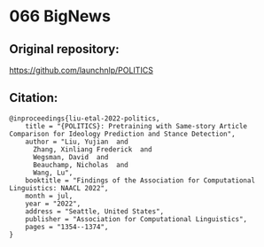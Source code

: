 # 066 BigNews

## Original repository:
https://github.com/launchnlp/POLITICS

## Citation:
```
@inproceedings{liu-etal-2022-politics,
    title = "{POLITICS}: Pretraining with Same-story Article Comparison for Ideology Prediction and Stance Detection",
    author = "Liu, Yujian  and
      Zhang, Xinliang Frederick  and
      Wegsman, David  and
      Beauchamp, Nicholas  and
      Wang, Lu",
    booktitle = "Findings of the Association for Computational Linguistics: NAACL 2022",
    month = jul,
    year = "2022",
    address = "Seattle, United States",
    publisher = "Association for Computational Linguistics",
    pages = "1354--1374",
}
```